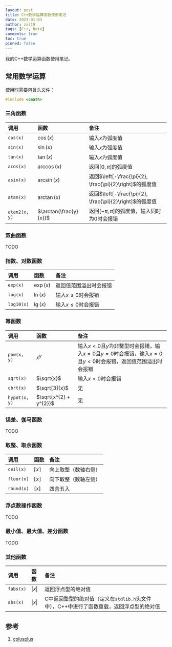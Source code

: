 ```yaml
---
layout: post
title: C++数学运算函数使用笔记
date: 2023-01-03
author: zxl19
tags: [C++, Note]
comments: true
toc: true
pinned: false
---
```


我的C++数学运算函数使用笔记。

<!-- more -->

## 常用数学运算

使用时需要包含头文件：

```cpp
#include <cmath>
```

### 三角函数

| 调用 | 函数 | 备注 |
| :--- | :--- | :--- |
| `cos(x)` | $\cos\left(x\right)$ | 输入$x$为弧度值 |
| `sin(x)` | $\sin\left(x\right)$ | 输入$x$为弧度值 |
| `tan(x)` | $\tan\left(x\right)$ | 输入$x$为弧度值 |
| `acos(x)` | $\arccos\left(x\right)$ | 返回$\left[0, \pi\right]$的弧度值 |
| `asin(x)` | $\arcsin\left(x\right)$ | 返回$\left[-\frac{\pi}{2}, \frac{\pi}{2}\right]$的弧度值 |
| `atan(x)` | $\arctan\left(x\right)$ | 返回$\left[-\frac{\pi}{2}, \frac{\pi}{2}\right]$的弧度值 |
| `atan2(x, y)` | $\arctan(\frac{y}{x})$ | 返回$\left[-\pi, \pi\right]$的弧度值，输入同时为0时会报错 |

### 双曲函数

TODO

### 指数、对数函数

| 调用 | 函数 | 备注 |
| :--- | :--- | :--- |
| `exp(x)` | $\exp\left(x\right)$ | 返回值范围溢出时会报错 |
| `log(x)` | $\ln\left(x\right)$ | 输入$x \leq 0$时会报错 |
| `log10(x)` | $\lg\left(x\right)$ | 输入$x \leq 0$时会报错 |

### 幂函数

| 调用 | 函数 | 备注 |
| :--- | :--- | :--- |
| `pow(x, y)` | $x^{y}$ | 输入$x < 0$且$y$为非整型时会报错，输入$x = 0$且$y = 0$时会报错，输入$x = 0$且$y < 0$时会报错，返回值范围溢出时会报错 |
| `sqrt(x)` | $\sqrt{x}$ | 输入$x < 0$时会报错 |
| `cbrt(x)` | $\sqrt[3]{x}$ | 无 |
| `hypot(x, y)` | $\sqrt{x^{2} + y^{2}}$ | 无 |

### 误差、伽马函数

TODO

### 取整、取余函数

| 调用 | 函数 | 备注 |
| :--- | :--- | :--- |
| `ceil(x)` | $\left\lceil x \right\rceil$ | 向上取整（数轴右侧） |
| `floor(x)` | $\left\lfloor x \right\rfloor$ | 向下取整（数轴左侧） |
| `round(x)` | $\left[x\right]$ | 四舍五入 |

### 浮点数操作函数

TODO

### 最小值、最大值、差分函数

TODO

### 其他函数

| 调用 | 函数 | 备注 |
| :--- | :--- | :--- |
| `fabs(x)` | $\left\|x\right\|$ | 返回浮点型的绝对值 |
| `abs(x)` | $\left\|x\right\|$ | C中返回整型的绝对值（定义在`stdlib.h`头文件中），C++中进行了函数重载，返回浮点型的绝对值 |

## 参考

1. [cplusplus](http://www.cplusplus.com)
